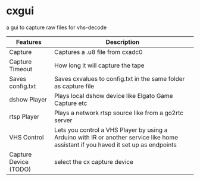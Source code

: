 # cxgui
a gui to capture raw files for vhs-decode

| Features         | Description                          |
|------------------|--------------------------------------|
| Capture          | Captures a .u8 file from cxadc0 |
| Capture Timeout  | How long it will capture the tape
| Saves config.txt | Saves cxvalues to config.txt in the same folder as capture file  |
| dshow Player     | Plays local dshow device like Elgato Game Capture etc |
| rtsp Player      | Plays a network rtsp source like from a go2rtc server |
| VHS Control      | Lets you control a VHS Player by using a Arduino with IR or another service like home assistant if you haved it set up as endpoints |
| Capture Device (TODO) | select the cx capture device
